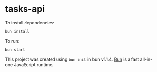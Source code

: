 # tasks-api

To install dependencies:

```bash
bun install
```

To run:

```bash
bun start
```

This project was created using `bun init` in bun v1.1.4. [Bun](https://bun.sh) is a fast all-in-one JavaScript runtime.

